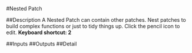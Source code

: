 #Nested Patch

##Description
A Nested Patch can contain other patches. Nest patches to build complex functions or just to tidy things up. Click the pencil icon to edit. **Keyboard shortcut: 2**

##Inputs
##Outputs
##Detail

